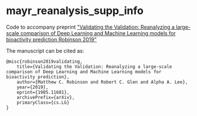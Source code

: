 # mayr_reanalysis_supp_info
Code to accompany preprint ["Validating the Validation: Reanalyzing a large-scale comparison of Deep Learning and Machine Learning models for bioactivity prediction Robinson 2019"](https://arxiv.org/abs/1905.11681)

The manuscript can be cited as:
```
@misc{robinson2019validating,
    title={Validating the Validation: Reanalyzing a large-scale comparison of Deep Learning and Machine Learning models for bioactivity prediction},
    author={Matthew C. Robinson and Robert C. Glen and Alpha A. Lee},
    year={2019},
    eprint={1905.11681},
    archivePrefix={arXiv},
    primaryClass={cs.LG}
}
```
